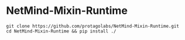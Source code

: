 # NetMind-Mixin-Runtime

```shell
git clone https://github.com/protagolabs/NetMind-Mixin-Runtime.git
cd NetMind-Mixin-Runtime && pip install ./
```
